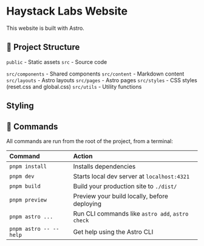 # Haystack Labs Website 

This website is built with Astro.

## 🚀 Project Structure

`public` - Static assets
`src` - Source code

`src/components` - Shared components
`src/content` - Markdown content
`src/layouts` - Astro layouts
`src/pages` - Astro pages
`src/styles` - CSS styles (reset.css and global.css)
`src/utils` - Utility functions

## Styling 


## 🧞 Commands

All commands are run from the root of the project, from a terminal:

| Command                | Action                                           |
| :--------------------- | :----------------------------------------------- |
| `pnpm install`         | Installs dependencies                            |
| `pnpm dev`             | Starts local dev server at `localhost:4321`      |
| `pnpm build`           | Build your production site to `./dist/`          |
| `pnpm preview`         | Preview your build locally, before deploying     |
| `pnpm astro ...`       | Run CLI commands like `astro add`, `astro check` |
| `pnpm astro -- --help` | Get help using the Astro CLI                     |
